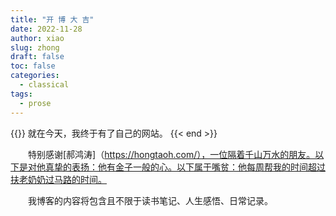 ```yaml
---
title: "开 博 大 吉"
date: 2022-11-28
author: xiao
slug: zhong
draft: false
toc: false
categories:
  - classical
tags:
  - prose
---
```

{{<block class="reminder" >}}
就在今天，我终于有了自己的网站。
{{< end >}}

　　特别感谢[郝鸿涛]（https://hongtaoh.com/），一位隔着千山万水的朋友。以下是对他真挚的表扬：他有金子一般的心。以下属于嘴贫：他每周帮我的时间超过扶老奶奶过马路的时间。

　　我博客的内容将包含且不限于读书笔记、人生感悟、日常记录。
